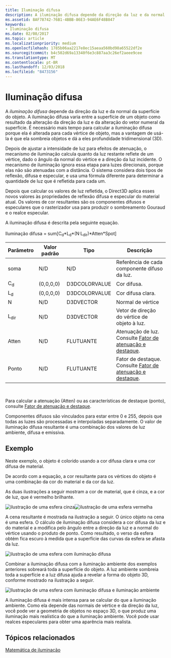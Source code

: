 ```yaml
---
title: Iluminação difusa
description: A iluminação difusa depende da direção da luz e da normal da superfície do objeto.
ms.assetid: 8AF78742-76B1-4BBB-86E3-94AE6F48B847
keywords:
- Iluminação difusa
ms.date: 02/08/2017
ms.topic: article
ms.localizationpriority: medium
ms.openlocfilehash: 1785b06aa2217e8ec15aeaa560bd98a65522df2e
ms.sourcegitcommit: b4c502d69a13340f6e3c887aa3c26ef2aeee9cee
ms.translationtype: MT
ms.contentlocale: pt-BR
ms.lasthandoff: 12/03/2018
ms.locfileid: "8473156"
---
```

# <a name="diffuse-lighting"></a>Iluminação difusa


A *iluminação difusa* depende da direção da luz e da normal da superfície do objeto. A iluminação difusa varia entre a superfície de um objeto como resultado da alteração da direção da luz e da alteração do vetor numeral da superfície. É necessário mais tempo para calcular a iluminação difusa porque ela é alterada para cada vértice de objeto, mas a vantagem de usá-la é que ela sombreia objetos e dá a eles profundidade tridimensional (3D).

Depois de ajustar a intensidade de luz para efeitos de atenuação, o mecanismo de iluminação calcula quanto da luz restante reflete de um vértice, dado o ângulo da normal do vértice e a direção da luz incidente. O mecanismo de iluminação ignora essa etapa para luzes direcionais, porque elas não são atenuadas com a distância. O sistema considera dois tipos de reflexão, difusa e especular, e usa uma fórmula diferente para determinar a quantidade de luz que é refletida para cada um.

Depois que calcular os valores de luz refletida, o Direct3D aplica esses novos valores às propriedades de reflexão difusa e especular do material atual. Os valores de cor resultantes são os componentes difusos e especulares que o rasterizador usa para produzir o sombreamento Gouraud e o realce especular.

A iluminação difusa é descrita pela seguinte equação.

Iluminação difusa = sum\[C<sub>d</sub>\*L<sub>d</sub>\*(N<sup>.</sup>L<sub>dir</sub>)\*Atten\*Spot\]

| Parâmetro       | Valor padrão | Tipo          | Descrição                                                                                      |
|-----------------|---------------|---------------|--------------------------------------------------------------------------------------------------|
| soma             | N/D           | N/D           | Referência de cada componente difuso da luz.                                                     |
| C<sub>d</sub>   | (0,0,0,0)     | D3DCOLORVALUE | Cor difusa.                                                                                   |
| L<sub>d</sub>   | (0,0,0,0)     | D3DCOLORVALUE | Cor difusa clara.                                                                             |
| N               | N/D           | D3DVECTOR     | Normal de vértice                                                                                    |
| L<sub>dir</sub> | N/D           | D3DVECTOR     | Vetor de direção do vértice de objeto à luz.                                                |
| Atten           | N/D           | FLUTUANTE         | Atenuação de luz. Consulte [Fator de atenuação e destaque](attenuation-and-spotlight-factor.md). |
| Ponto            | N/D           | FLUTUANTE         | Fator de destaque. Consulte [Fator de atenuação e destaque](attenuation-and-spotlight-factor.md).  |

 

Para calcular a atenuação (Atten) ou as características de destaque (ponto), consulte [Fator de atenuação e destaque](attenuation-and-spotlight-factor.md).

Componentes difusos são vinculados para estar entre 0 e 255, depois que todas as luzes são processadas e interpoladas separadamente. O valor de iluminação difusa resultante é uma combinação dos valores de luz ambiente, difusa e emissiva.

## <a name="span-idexamplespanspan-idexamplespanspan-idexamplespanexample"></a><span id="Example"></span><span id="example"></span><span id="EXAMPLE"></span>Exemplo


Neste exemplo, o objeto é colorido usando a cor difusa clara e uma cor difusa de material.

De acordo com a equação, a cor resultante para os vértices do objeto é uma combinação da cor do material e da cor da luz.

As duas ilustrações a seguir mostram a cor de material, que é cinza, e a cor de luz, que é vermelho brilhante.

![ilustração de uma esfera cinza](images/amb1.jpg)![ilustração de uma esfera vermelha](images/lightred.jpg)

A cena resultante é mostrada na ilustração a seguir. O único objeto na cena é uma esfera. O cálculo de iluminação difusa considera a cor difusa da luz e do material e a modifica pelo ângulo entre a direção da luz e a normal do vértice usando o produto de ponto. Como resultado, o verso da esfera obtém fica escuro à medida que a superfície das curvas da esfera se afasta da luz.

![ilustração de uma esfera com iluminação difusa](images/lightd.jpg)

Combinar a iluminação difusa com a iluminação ambiente dos exemplos anteriores sobreará toda a superfície do objeto. A luz ambiente sombreia toda a superfície e a luz difusa ajuda a revelar a forma do objeto 3D, conforme mostrado na ilustração a seguir.

![Ilustração de uma esfera com iluminação difusa e iluminação ambiente](images/lightad.jpg)

A iluminação difusa é mais intensa para se calcular do que a iluminação ambiente. Como ela depende das normais de vértice e da direção da luz, você pode ver a geometria de objetos no espaço 3D, o que produz uma iluminação mais realística do que a iluminação ambiente. Você pode usar realces especulares para obter uma aparência mais realista.

## <a name="span-idrelated-topicsspanrelated-topics"></a><span id="related-topics"></span>Tópicos relacionados


[Matemática de iluminação](mathematics-of-lighting.md)

 

 




